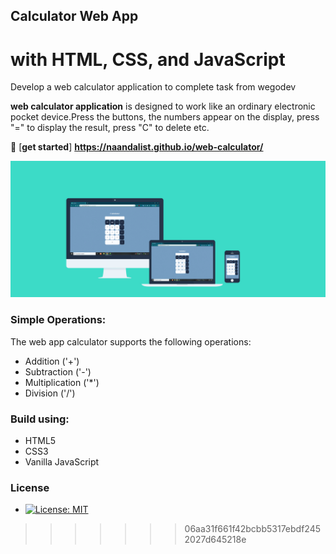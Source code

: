 
## Calculator Web App

# with HTML, CSS, and JavaScript

Develop a web calculator application to complete task from wegodev

**web calculator application** is designed to work like an ordinary electronic pocket device.Press the buttons, the numbers appear on the display, press "=" to display the result, press "C" to delete etc.

:rocket: [**get started**] **https://naandalist.github.io/web-calculator/**



<p align="center">
<img src="https://github.com/Naandalist/web-calculator/blob/master/asset/header.jpg" width="900"></p>

### Simple Operations:
The web app calculator supports the following operations:
- Addition ('+')
- Subtraction ('-')
- Multiplication ('*')
- Division ('/')


### Build using:
- HTML5
- CSS3
- Vanilla JavaScript

### License
- [![License: MIT](https://img.shields.io/badge/License-MIT-yellow.svg)](https://opensource.org/licenses/MIT)

>>>>>>> 06aa31f661f42bcbb5317ebdf2452027d645218e
